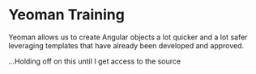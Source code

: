 # Yeoman Training

Yeoman allows us to create Angular objects a lot quicker and a lot safer leveraging templates that have already been developed and approved. 

...Holding off on this until I get access to the source

